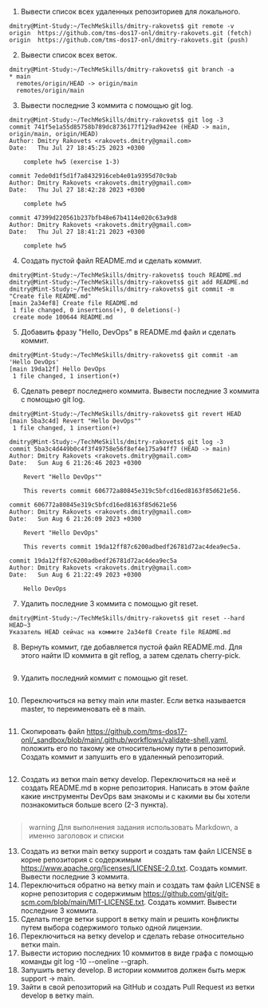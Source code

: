1. Вывести список всех удаленных репозиториев для локального.
```
dmitry@Mint-Study:~/TechMeSkills/dmitry-rakovets$ git remote -v
origin	https://github.com/tms-dos17-onl/dmitry-rakovets.git (fetch)
origin	https://github.com/tms-dos17-onl/dmitry-rakovets.git (push)
```
2. Вывести список всех веток.
```
dmitry@Mint-Study:~/TechMeSkills/dmitry-rakovets$ git branch -a
* main
  remotes/origin/HEAD -> origin/main
  remotes/origin/main
```
3. Вывести последние 3 коммитa с помощью git log.
```
dmitry@Mint-Study:~/TechMeSkills/dmitry-rakovets$ git log -3
commit 741f5e1a55d85758b789dc8736177f129ad942ee (HEAD -> main, origin/main, origin/HEAD)
Author: Dmitry Rakovets <rakovets.dmitry@gmail.com>
Date:   Thu Jul 27 18:45:25 2023 +0300

    complete hw5 (exercise 1-3)

commit 7ede0d1f5d1f7a8432916ceb4e01a9395d70c9ab
Author: Dmitry Rakovets <rakovets.dmitry@gmail.com>
Date:   Thu Jul 27 18:42:28 2023 +0300

    complete hw5

commit 47399d220561b237bfb48e67b4114e020c63a9d8
Author: Dmitry Rakovets <rakovets.dmitry@gmail.com>
Date:   Thu Jul 27 18:41:21 2023 +0300

    complete hw5
```
4. Создать пустой файл README.md и сделать коммит.
```
dmitry@Mint-Study:~/TechMeSkills/dmitry-rakovets$ touch README.md
dmitry@Mint-Study:~/TechMeSkills/dmitry-rakovets$ git add README.md
dmitry@Mint-Study:~/TechMeSkills/dmitry-rakovets$ git commit -m "Create file README.md"
[main 2a34ef8] Create file README.md
 1 file changed, 0 insertions(+), 0 deletions(-)
 create mode 100644 README.md
```
5. Добавить фразу "Hello, DevOps" в README.md файл и сделать коммит.
```
dmitry@Mint-Study:~/TechMeSkills/dmitry-rakovets$ git commit -am 'Hello DevOps'
[main 19da12f] Hello DevOps
 1 file changed, 1 insertion(+)
```
6. Сделать реверт последнего коммита. Вывести последние 3 коммитa с помощью git log.
```
dmitry@Mint-Study:~/TechMeSkills/dmitry-rakovets$ git revert HEAD
[main 5ba3c4d] Revert "Hello DevOps""
 1 file changed, 1 insertion(+)

dmitry@Mint-Study:~/TechMeSkills/dmitry-rakovets$ git log -3
commit 5ba3c4d449b0c4f3f49758e56f8ef4e175a94ff7 (HEAD -> main)
Author: Dmitry Rakovets <rakovets.dmitry@gmail.com>
Date:   Sun Aug 6 21:26:46 2023 +0300

    Revert "Hello DevOps""
    
    This reverts commit 606772a80845e319c5bfcd16ed8163f85d621e56.

commit 606772a80845e319c5bfcd16ed8163f85d621e56
Author: Dmitry Rakovets <rakovets.dmitry@gmail.com>
Date:   Sun Aug 6 21:26:09 2023 +0300

    Revert "Hello DevOps"
    
    This reverts commit 19da12ff87c6200adbedf26781d72ac4dea9ec5a.

commit 19da12ff87c6200adbedf26781d72ac4dea9ec5a
Author: Dmitry Rakovets <rakovets.dmitry@gmail.com>
Date:   Sun Aug 6 21:22:49 2023 +0300

    Hello DevOps
```
7. Удалить последние 3 коммита с помощью git reset.
```
dmitry@Mint-Study:~/TechMeSkills/dmitry-rakovets$ git reset --hard HEAD~3
Указатель HEAD сейчас на коммите 2a34ef8 Create file README.md
```
8. Вернуть коммит, где добавляется пустой файл README.md. Для этого найти ID коммита в git reflog, а затем сделать cherry-pick.
```

```
9. Удалить последний коммит с помощью git reset.
```

```
10. Переключиться на ветку main или master. Если ветка называется master, то переименовать её в main.
```

```
11. Скопировать файл https://github.com/tms-dos17-onl/_sandbox/blob/main/.github/workflows/validate-shell.yaml, положить его по такому же относительному пути в репозиторий. Создать коммит и запушить его в удаленный репозиторий.
```

```
12. Создать из ветки main ветку develop. Переключиться на неё и создать README.md в корне репозитория. Написать в этом файле какие инструменты DevOps вам знакомы и с какими вы бы хотели познакомиться больше всего (2-3 пункта).
```

``` 

> warning Для выполнения задания использовать Markdown, а именно заголовок и списки

13. Создать из ветки main ветку support и создать там файл LICENSE в корне репозитория с содержимым https://www.apache.org/licenses/LICENSE-2.0.txt. Создать коммит. Вывести последние 3 коммитa.
14. Переключиться обратно на ветку main и создать там файл LICENSE в корне репозитория с содержимым https://github.com/git/git-scm.com/blob/main/MIT-LICENSE.txt. Создать коммит. Вывести последние 3 коммитa.
15. Сделать merge ветки support в ветку main и решить конфликты путем выбора содержимого только одной лицензии.
16. Переключиться на ветку develop и сделать rebase относительно ветки main.
17. Вывести историю последних 10 коммитов в виде графа с помощью команды git log -10 --oneline --graph.
18. Запушить ветку develop. В истории коммитов должен быть мерж support -> main.
19. Зайти в свой репозиторий на GitHub и создать Pull Request из ветки develop в ветку main.